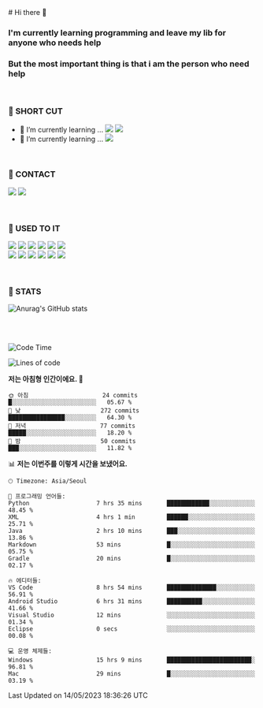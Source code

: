 <div>
# Hi there 👋

### I'm currently learning programming and leave my lib for anyone who needs help
### But the most important thing is that i am the person who need help

<br>

### 🚀 SHORT CUT

- 🔭 I’m currently learning ... <img src="https://img.shields.io/badge/Python-3776AB?style=plastic&logo=Python&logoColor=white"> <img src="https://img.shields.io/badge/C-A8B9CC?style=plastic&logo=C&logoColor=white">
- 🌱 I’m currently learning ... <img src="https://img.shields.io/badge/Tensorflow-FF6F00?style=plastic&logo=TensorFlow&logoColor=white">

<br>

### 📧 CONTACT
<a href="https://www.instagram.com/das_fef" target="_blank"><img src="https://img.shields.io/badge/Instagram-E4405F?style=plastic&logo=Instagram&logoColor=white"></a>
<img src="https://img.shields.io/badge/mealhouse3377@gmail.com-EA4335?style=plastic&logo=Gmail&logoColor=white">

<br>

### 📖 USED TO IT

<img src="https://img.shields.io/badge/Python-3776AB?style=plastic&logo=Python&logoColor=white"> <img src="https://img.shields.io/badge/C-A8B9CC?style=plastic&logo=C&logoColor=white"> <img src="https://img.shields.io/badge/Java-007396?style=plastic&logo=OpenJDK&logoColor=white"> <img src="https://img.shields.io/badge/Django-092E20?style=plastic&logo=Django&logoColor=white"> <img src="https://img.shields.io/badge/Tensorflow-FF6F00?style=plastic&logo=TensorFlow&logoColor=white"> <img src="https://img.shields.io/badge/R-276DC3?style=plastic&logo=R&logoColor=white"><br> 
<img src="https://img.shields.io/badge/MySql-4479A1?style=plastic&logo=MySql&logoColor=white"> <img src="https://img.shields.io/badge/MariaDB-003545?style=plastic&logo=MariaDB&logoColor=white"> <img src="https://img.shields.io/badge/Oracle-F80000?style=plastic&logo=Oracle&logoColor=white"> <img src="https://img.shields.io/badge/Jupyter-F37626?style=plastic&logo=Jupyter&logoColor=white"> <img src="https://img.shields.io/badge/Qt-41CD52?style=plastic&logo=Qt&logoColor=white"> <img src="https://img.shields.io/badge/SQLite-003B57?style=plastic&logo=SQLite&logoColor=white">

<br>

### 🔢 STATS
![Anurag's GitHub stats](https://github-readme-stats.vercel.app/api?username=dasfef&show_icons=true&theme=great-gatsby)

</div>

<br>
<br>

<!--START_SECTION:waka-->
![Code Time](http://img.shields.io/badge/Code%20Time-84%20hrs%205%20mins-blue)

![Lines of code](https://img.shields.io/badge/%EC%A0%80%EB%8A%94%20%EC%97%AC%ED%83%9C%EA%B9%8C%EC%A7%80%20-4.7%20million%20%EC%A4%84%EC%9D%98%20%EC%BD%94%EB%93%9C%EB%A5%BC%20%EC%9E%91%EC%84%B1%ED%96%88%EC%96%B4%EC%9A%94.-blue)

**저는 아침형 인간이에요. 🐤** 

```text
🌞 아침                     24 commits          █░░░░░░░░░░░░░░░░░░░░░░░░   05.67 % 
🌆 낮　                     272 commits         ████████████████░░░░░░░░░   64.30 % 
🌃 저녁                     77 commits          █████░░░░░░░░░░░░░░░░░░░░   18.20 % 
🌙 밤　                     50 commits          ███░░░░░░░░░░░░░░░░░░░░░░   11.82 % 
```


📊 **저는 이번주를 이렇게 시간을 보냈어요.** 

```text
🕑︎ Timezone: Asia/Seoul

💬 프로그래밍 언어들: 
Python                   7 hrs 35 mins       ████████████░░░░░░░░░░░░░   48.45 % 
XML                      4 hrs 1 min         ██████░░░░░░░░░░░░░░░░░░░   25.71 % 
Java                     2 hrs 10 mins       ███░░░░░░░░░░░░░░░░░░░░░░   13.86 % 
Markdown                 53 mins             █░░░░░░░░░░░░░░░░░░░░░░░░   05.75 % 
Gradle                   20 mins             █░░░░░░░░░░░░░░░░░░░░░░░░   02.17 % 

🔥 에디터들: 
VS Code                  8 hrs 54 mins       ██████████████░░░░░░░░░░░   56.91 % 
Android Studio           6 hrs 31 mins       ██████████░░░░░░░░░░░░░░░   41.66 % 
Visual Studio            12 mins             ░░░░░░░░░░░░░░░░░░░░░░░░░   01.34 % 
Eclipse                  0 secs              ░░░░░░░░░░░░░░░░░░░░░░░░░   00.08 % 

💻 운영 체제들: 
Windows                  15 hrs 9 mins       ████████████████████████░   96.81 % 
Mac                      29 mins             █░░░░░░░░░░░░░░░░░░░░░░░░   03.19 % 
```


 Last Updated on 14/05/2023 18:36:26 UTC
<!--END_SECTION:waka-->
